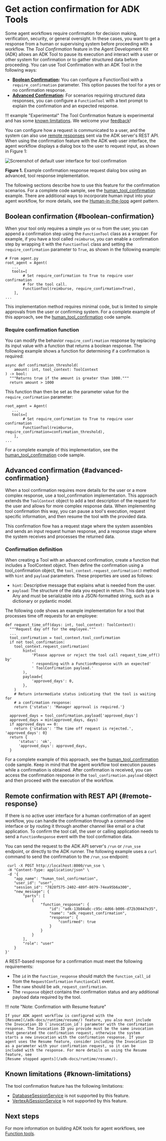 # Get action confirmation for ADK Tools

Some agent workflows require confirmation for decision making, verification,
security, or general oversight. In these cases, you want to get a response from
a human or supervising system before proceeding with a workflow. The *Tool
Confirmation* feature in the Agent Development Kit (ADK) allows an ADK Tool to
pause its execution and interact with a user or other system for confirmation or
to gather structured data before proceeding. You can use Tool Confirmation with
an ADK Tool in the following ways:

-   **[Boolean Confirmation](#boolean-confirmation):** You can
    configure a FunctionTool with a `require_confirmation` parameter. This
    option pauses the tool for a yes or no confirmation response.
-   **[Advanced Confirmation](#advanced-confirmation):** For scenarios requiring
    structured data responses, you can configure a `FunctionTool` with a text
    prompt to explain the confirmation and an expected response.

!!! example "Experimental"
    The Tool Confirmation feature is experimental and has some
    [known limitations](#known-limitations).
    We welcome your
    [feedback](https://github.com/google/adk-python/issues/new?template=feature_request.md&labels=tool%20confirmation)!

You can configure how a request is communicated to a user, and the system can
also use [remote responses](#remote-response) sent via the ADK
server's REST API. When using the confirmation feature with the ADK web user
interface, the agent workflow displays a dialog box to the user to request
input, as shown in Figure 1:

![Screenshot of default user interface for tool confirmation](/adk-docs/assets/confirmation-ui.png)

**Figure 1.** Example confirmation response request dialog box using an
advanced, tool response implementation.

The following sections describe how to use this feature for the confirmation
scenarios. For a complete code sample, see the
[human_tool_confirmation](https://github.com/google/adk-python/blob/fc90ce968f114f84b14829f8117797a4c256d710/contributing/samples/human_tool_confirmation/agent.py)
example. There are additional ways to incorporate human input into your agent
workflow, for more details, see the
[Human-in-the-loop](/adk-docs/agents/multi-agents/#human-in-the-loop-pattern)
agent pattern.

## Boolean confirmation {#boolean-confirmation}

When your tool only requires a simple `yes` or `no` from the user, you can
append a confirmation step using the `FunctionTool` class as a wrapper. For
example, if you have a tool called `reimburse`, you can enable a confirmation
step by wrapping it with the `FunctionTool` class and setting the
`require_confirmation` parameter to `True`, as shown in the following example:

```
# From agent.py
root_agent = Agent(
   ...
   tools=[
        # Set require_confirmation to True to require user confirmation
        # for the tool call.
        FunctionTool(reimburse, require_confirmation=True),
    ],
...
```

This implementation method requires minimal code, but is limited to simple
approvals from the user or confirming system. For a complete example of this
approach, see the
[human_tool_confirmation](https://github.com/google/adk-python/blob/fc90ce968f114f84b14829f8117797a4c256d710/contributing/samples/human_tool_confirmation/agent.py)
code sample.

### Require confirmation function

You can modify the behavior `require_confirmation` response by replacing its
input value with a function that returns a boolean response. The following
example shows a function for determining if a confirmation is required:

```
async def confirmation_threshold(
    amount: int, tool_context: ToolContext
) -> bool:
  """Returns true if the amount is greater than 1000."""
  return amount > 1000
```

This function than then be set as the parameter value for the
`require_confirmation` parameter:

```
root_agent = Agent(
   ...
   tools=[
        # Set require_confirmation to True to require user confirmation
        FunctionTool(reimburse, require_confirmation=confirmation_threshold),
    ],
...
```

For a complete example of this implementation, see the
[human_tool_confirmation](https://github.com/google/adk-python/blob/fc90ce968f114f84b14829f8117797a4c256d710/contributing/samples/human_tool_confirmation/agent.py)
code sample.

## Advanced confirmation {#advanced-confirmation}

When a tool confirmation requires more details for the user or a more complex
response, use a tool_confirmation implementation. This approach extends the
`ToolContext` object to add a text description of the request for the user and
allows for more complex response data. When implementing tool confirmation this
way, you can pause a tool's execution, request specific information, and then
resume the tool with the provided data.

This confirmation flow has a request stage where the system assembles and sends
an input request human response, and a response stage where the system receives
and processes the returned data.

### Confirmation definition

When creating a Tool with an advanced confirmation, create a function that
includes a ToolContext object. Then define the confirmation using a
tool_confirmation object, the `tool_context.request_confirmation()` method with
`hint` and `payload` parameters. These properties are used as follows:

-   `hint`: Descriptive message that explains what is needed from the user.
-   `payload`: The structure of the data you expect in return. This data
    type is Any and must be serializable into a JSON-formatted string, such as
    a dictionary or pydantic model.

The following code shows an example implementation for a tool that processes
time off requests for an employee:

```
def request_time_off(days: int, tool_context: ToolContext):
  """Request day off for the employee."""
  ...
  tool_confirmation = tool_context.tool_confirmation
  if not tool_confirmation:
    tool_context.request_confirmation(
        hint=(
            'Please approve or reject the tool call request_time_off() by'
            ' responding with a FunctionResponse with an expected'
            ' ToolConfirmation payload.'
        ),
        payload={
            'approved_days': 0,
        },
    )
    # Return intermediate status indicating that the tool is waiting for
    # a confirmation response:
    return {'status': 'Manager approval is required.'}

  approved_days = tool_confirmation.payload['approved_days']
  approved_days = min(approved_days, days)
  if approved_days == 0:
    return {'status': 'The time off request is rejected.', 'approved_days': 0}
  return {
      'status': 'ok',
      'approved_days': approved_days,
  }
```

For a complete example of this approach, see the
[human_tool_confirmation](https://github.com/google/adk-python/blob/fc90ce968f114f84b14829f8117797a4c256d710/contributing/samples/human_tool_confirmation/agent.py)
code sample. Keep in mind that the agent workflow tool execution pauses while a
confirmation is obtained. After confirmation is received, you can access the
confirmation response in the `tool_confirmation.payload` object and then proceed
with the execution of the workflow.

## Remote confirmation with REST API {#remote-response}

If there is no active user interface for a human confirmation of an agent
workflow, you can handle the confirmation through a command-line interface or by
routing it through another channel like email or a chat application. To confirm
the tool call, the user or calling application needs to send a
`FunctionResponse` event with the tool confirmation data.

You can send the request to the ADK API server's `/run` or `/run_sse` endpoint,
or directly to the ADK runner. The following example uses a  `curl` command to
send the confirmation to the  `/run_sse` endpoint:

```
 curl -X POST http://localhost:8000/run_sse \
 -H "Content-Type: application/json" \
 -d '{
    "app_name": "human_tool_confirmation",
    "user_id": "user",
    "session_id": "7828f575-2402-489f-8079-74ea95b6a300",
    "new_message": {
        "parts": [
            {
                "function_response": {
                    "id": "adk-13b84a8c-c95c-4d66-b006-d72b30447e35",
                    "name": "adk_request_confirmation",
                    "response": {
                        "confirmed": true
                    }
                }
            }
        ],
        "role": "user"
    }
}'
```

A REST-based response for a confirmation must meet the following
requirements:

-   The `id` in the `function_response` should match the `function_call_id`
    from the `RequestConfirmation` `FunctionCall` event.
-   The `name` should be `adk_request_confirmation`.
-   The `response` object contains the confirmation status and any
    additional payload data required by the tool.

!!! note "Note: Confirmation with Resume feature"

    If your ADK agent workflow is configured with the 
    [Resume](/adk-docs/runtime/resume/) feature, you also must include
    the Invocation ID (`invocation_id`) parameter with the confirmation
    response. The Invocation ID you provide must be the same invocation
    that generated the confirmation request, otherwise the system
    starts a new invocation with the confirmation response. If your
    agent uses the Resume feature, consider including the Invocation ID
    as a parameter with your confirmation request, so it can be
    included with the response. For more details on using the Resume
    feature, see
    [Resume stopped agents](/adk-docs/runtime/resume/).

## Known limitations {#known-limitations}

The tool confirmation feature has the following limitations:

-   [DatabaseSessionService](/adk-docs/api-reference/python/google-adk.html#google.adk.sessions.DatabaseSessionService)
    is not supported by this feature.
-   [VertexAiSessionService](/adk-docs/api-reference/python/google-adk.html#google.adk.sessions.VertexAiSessionService)
    is not supported by this feature.

## Next steps

For more information on building ADK tools for agent workflows, see [Function
tools](/adk-docs/tools/function-tools/).
